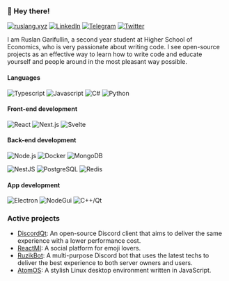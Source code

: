 ### 👋 Hey there!

[![ruslang.xyz](https://img.shields.io/badge/ruslang.xyz-4285F4?logo=google-chrome&style=for-the-badge&logoColor=fff)](https://ruslang.xyz/)
[![LinkedIn](https://img.shields.io/badge/linkedin-8EBEFC?logo=linkedin&style=for-the-badge&logoColor=fff)](https://www.linkedin.com/in/ruslang02/)
[![Telegram](https://img.shields.io/badge/telegram-1DA1F2?logo=telegram&style=for-the-badge&logoColor=fff)](https://t.me/ruslang02)
[![Twitter](https://img.shields.io/badge/Twitter-1DA1F2?logo=twitter&style=for-the-badge&logoColor=fff)](https://twitter.com/ruslang02)

I am Ruslan Garifullin, a second year student at Higher School of Economics, who is very passionate about writing code. I see open-source projects as an effective way to learn how to write code and educate yourself and people around in the most pleasant way possible.

#### Languages
![Typescript](https://img.shields.io/badge/-typescript-3075C1?style=for-the-badge&logo=typescript&logoColor=fff)
![Javascript](https://img.shields.io/badge/-Javascript-c2ad07?style=for-the-badge&logo=javascript&logoColor=fff)
![C#](https://img.shields.io/badge/-C%23-5C2D91?style=for-the-badge&logo=visual-studio&logoColor=fff)
![Python](https://img.shields.io/badge/-Python-3776ab?style=for-the-badge&logo=python&logoColor=fff)

#### Front-end development
![React](https://img.shields.io/badge/-react-00D8FF?style=for-the-badge&logo=react&logoColor=fff)
![Next.js](https://img.shields.io/badge/-next.js-000000?style=for-the-badge&logo=next.js&logoColor=fff)
![Svelte](https://img.shields.io/badge/-svelte-FF3E00?style=for-the-badge&logo=svelte&logoColor=fff)

#### Back-end development
![Node.js](https://img.shields.io/badge/-node.js-339933?style=for-the-badge&logo=node.js&logoColor=fff)
![Docker](https://img.shields.io/badge/-Docker-2496ED?style=for-the-badge&logo=docker&logoColor=fff)
![MongoDB](https://img.shields.io/badge/-MongoDB-47A248?style=for-the-badge&logo=mongodb&logoColor=fff)


![NestJS](https://img.shields.io/badge/-NestJS-E0234E?style=for-the-badge&logo=nestjs&logoColor=fff)
![PostgreSQL](https://img.shields.io/badge/-PostgreSQL-336791?style=for-the-badge&logo=postgresql&logoColor=fff)
![Redis](https://img.shields.io/badge/-Redis-DC382D?style=for-the-badge&logo=Redis&logoColor=fff)

#### App development
![Electron](https://img.shields.io/badge/-Electron-47848F?style=for-the-badge&logo=electron&logoColor=fff)
![NodeGui](https://img.shields.io/badge/-NodeGui-41CD52?style=for-the-badge&logo=qt&logoColor=fff)
![C++/Qt](https://img.shields.io/badge/-C++\/Qt-41CD52?style=for-the-badge&logo=qt&logoColor=fff)

### Active projects
 - [DiscordQt](https://github.com/ruslang02/discord-qt): An open-source Discord client that aims to deliver the same experience with a lower performance cost.
 - [ReactMI](https://github.com/reactmi): A social platform for emoji lovers.
 - [RuzikBot](https://github.com/ruzikbot): A multi-purpose Discord bot that uses the latest techs to deliver the best experience to both server owners and users.
 - [AtomOS](https://github.com/ruslang02/atomos): A stylish Linux desktop environment written in JavaScript.


<!--
**ruslang02/ruslang02** is a ✨ _special_ ✨ repository because its `README.md` (this file) appears on your GitHub profile.

Here are some ideas to get you started:

- 🔭 I’m currently working on ...
- 🌱 I’m currently learning ...
- 👯 I’m looking to collaborate on ...
- 🤔 I’m looking for help with ...
- 💬 Ask me about ...
- 📫 How to reach me: ...
- 😄 Pronouns: ...
- ⚡ Fun fact: ...
-->
